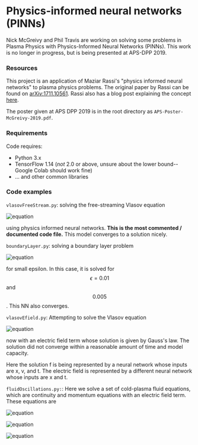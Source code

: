# Physics-informed neural networks (PINNs)

Nick McGreivy and Phil Travis are working on solving some problems in Plasma Physics with Physics-Informed Neural Networks (PINNs). This work is no longer in progress, but is being presented at APS-DPP 2019.

### Resources
This project is an application of Maziar Rassi's "physics informed neural networks" to plasma physics problems. The original paper by Rassi can be found on [arXiv:1711.10561](https://arxiv.org/abs/1711.10561). Rassi also has a blog post explaining the concept [here](http://www.dam.brown.edu/people/mraissi/research/1_physics_informed_neural_networks/).

The poster given at APS DPP 2019 is in the root directory as `APS-Poster-McGreivy-2019.pdf`.

### Requirements
Code requires:

* Python 3.x
* TensorFlow 1.14 (*not* 2.0 or above, unsure about the lower bound--Google Colab should work fine)
* ... and other common libraries

### Code examples
`vlasovFreeStream.py`: solving the free-streaming Vlasov equation

![equation](https://latex.codecogs.com/png.latex?\dpi{200}&space;\normal&space;\frac{\partial&space;f}{\partial&space;t}&space;&plus;&space;v&space;\frac{\partial&space;f}{\partial&space;x}=0)

using physics informed neural networks. __This is the most commented / documented code file.__ This model converges to a solution nicely.

`boundaryLayer.py`: solving a boundary layer problem

![equation](https://latex.codecogs.com/png.latex?\dpi{200}&space;\epsilon&space;\frac{\partial^2&space;u}{\partial&space;x^2&space;}&space;&plus;&space;(1&plus;x)\frac{\partial&space;u}{\partial&space;x}&space;&plus;&space;u=0)

for small epsilon. In this case, it is solved for $$\epsilon = 0.01$$ and $$0.005$$. This NN also converges.

`vlasovEfield.py`: Attempting to solve the Vlasov equation

![equation](https://latex.codecogs.com/png.latex?\dpi{200}&space;\frac{\partial&space;f}{\partial&space;t}&space;&plus;&space;v&space;\frac{\partial&space;f}{\partial&space;x}&space;&plus;&space;\frac{q}{m}&space;E&space;\frac{\partial&space;f}{\partial&space;v}=0)

now with an electric field term whose solution is given by Gauss's law. The solution did not converge within a reasonable amount of time and model capacity. 

Here the solution f is being represented by a neural network whose inputs are x, v, and t. The electric field is represented by a different neural network whose inputs are x and t. 

`fluidOscillations.py:`: Here we solve a set of cold-plasma fluid equations, which are continuity and momentum equations with an electric field term. These equations are 

![equation](https://latex.codecogs.com/png.latex?\dpi{200}&space;\frac{\partial&space;n}{\partial&space;t}&space;&plus;&space;\frac{\partial}{\partial&space;x}(nu)=0)

![equation](https://latex.codecogs.com/png.latex?\dpi{200}&space;\frac{\partial&space;u}{\partial&space;t}&space;&plus;&space;u&space;\frac{\partial&space;u}{\partial&space;x}&space;=&space;-e&space;E)

![equation](https://latex.codecogs.com/png.latex?\dpi{200}&space;e(1&space;-&space;n)&space;=\epsilon_0&space;\frac{\partial&space;E}{\partial&space;x})
